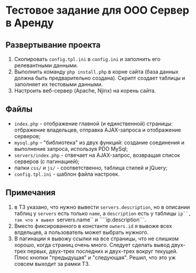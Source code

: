 # Тестовое задание для ООО Сервер в Аренду

## Развертывание проекта

1. Скопировать ```config.tpl.ini``` в ```config.ini``` и заполнить его релевантными данными.
2. Выполнить команду ```php install.php``` в корне сайта (база данных должна быть предварительно создана). Скрипт создает таблицы и заполняет их тестовыми данными.
3. Настроить веб-сервер (Apache, Njinx) на корень сайта.

## Файлы

- ```index.php``` - отображение главной (и единственной) страницы: отбражение владельцев, отправка AJAX-запроса и отображение серверов;
- ```mysql.php``` - "библиотека" из двух функций: создание соединения и выполнение запроса, используя PDO MySql;
- ```servers/index.php``` - отвечает на AJAX-запрос, возвращая список серверов (с пагинацией);
- папки ```css/``` и ```js/``` - соответственно, таблица стилей и jQuery;
- ```config.tpl.ini``` - шаблон файла настроек.

## Примечания
1. в ТЗ указано, что нужно вывести ```servers.description```, но в описании таблиц у ```servers``` есть только ```name```, а ```description``` есть у таблицы ```ip``, так что я вывел ```servers.name`` и ````ip.description```.
2. Вместо фиксированного в константе ```owners.id``` я вывоже всех влдельцев, а пользователь может выбрать нужного.
3. В пагинации я вывожу ссылки на все страницы, что не слишком хорошо, когда страниц очень много. Следует сделать вывод двух-трех первых, двух-трех последних и двух-трех вокруг текущей. Плюс кнопки "предыдущая" и "следующая". Решил, что это уж совсем выходит за рамки ТЗ.
